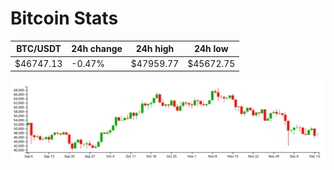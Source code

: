 # Bitcoin Stats

BTC/USDT|24h change|24h high|24h low|
|---|---|---|---|
|$46747.13|-0.47%|$47959.77|$45672.75|

<img src="./chart.svg">
